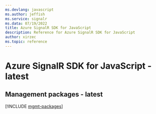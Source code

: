 ```yaml
---
ms.devlang: javascript
ms.author: jeffish
ms.service: signalr
ms.data: 07/19/2022
title: Azure SignalR SDK for JavaScript
description: Reference for Azure SignalR SDK for JavaScript
author: xirzec
ms.topic: reference
---
```

# Azure SignalR SDK for JavaScript - latest

## Management packages - latest
[!INCLUDE [mgmt-packages](signalr-mgmt-index.md)]
